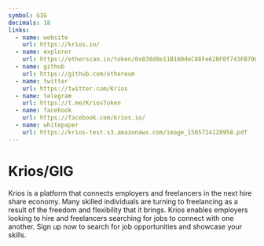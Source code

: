 ```yaml
---
symbol: GIG
decimals: 18
links:
  - name: website
    url: https://krios.io/
  - name: explorer
    url: https://etherscan.io/token/0x838d8e11B160deC88Fe62BF0f743FB7000941e13
  - name: github
    url: https://github.com/ethereum
  - name: twitter
    url: https://twitter.com/Krios
  - name: telegram
    url: https://t.me/KriosToken
  - name: facebook
    url: https://facebook.com/krios.io/
  - name: whitepaper
    url: https://krios-test.s3.amazonaws.com/image_1565724128958.pdf
---
```


# Krios/GIG

Krios is a platform that connects employers and freelancers in the next hire share economy. Many skilled individuals are turning to freelancing as a result of the freedom and flexibility that it brings. Krios enables employers looking to hire and freelancers searching for jobs to connect with one another. Sign up now to search for job opportunities and showcase your skills.
